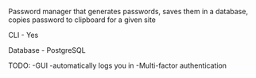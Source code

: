 Password manager that generates passwords, saves them in a database, copies password to clipboard for a given site


CLI - Yes

Database - PostgreSQL



TODO:
    -GUI
    -automatically logs you in
    -Multi-factor authentication


